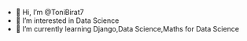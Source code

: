 - 👋 Hi, I’m @ToniBirat7
- 👀 I’m interested in Data Science
- 🌱 I’m currently learning Django,Data Science,Maths for Data Science

<!---
ToniBirat7/ToniBirat7 is a ✨ special ✨ repository because its `README.md` (this file) appears on your GitHub profile.
You can click the Preview link to take a look at your changes.
--->
